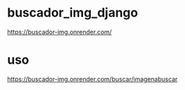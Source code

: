 # buscador_img_django

https://buscador-img.onrender.com/

# uso

https://buscador-img.onrender.com/buscar/imagenabuscar
